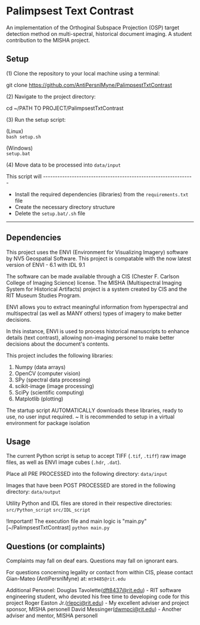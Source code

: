 # Palimpsest Text Contrast
An implementation of the Orthoginal Subspace Projection (OSP) target detection method on multi-spectral, historical document imaging. A student contribution to the MISHA project. 


## Setup
(1) Clone the repository to your local machine using a terminal:

git clone https://github.com/AntiPersnlMyne/PalimpsestTxtContrast


(2) Navigate to the project directory:

cd ~/PATH TO PROJECT/PalimpsestTxtContrast


(3) Run the setup script:

(Linux) \
`bash setup.sh`

(Windows) \
`setup.bat`

(4) Move data to be processed into `data/input`


This script will ---------------------------------------------------------------
- Install the required dependencies (libraries) from the `requirements.txt` file
- Create the necessary directory structure
- Delete the `setup.bat/.sh` file
--------------------------------------------------------------------------------



## Dependencies
This project uses the ENVI (Environment for Visualizing Imagery) software by NV5 Geospatial Software. This project is compatable with the now latest version of ENVI - 6.1 with IDL 9.1

The software can be made available through a CIS (Chester F. Carlson College of Imaging Science) license. The MISHA (Multispectral Imaging System for Historical Artifacts) project is a system created by CIS and the RIT Museum Studies Program.

ENVI allows you to extract meaningful information from hyperspectral and multispectral (as well as MANY others) types of imagery to make better decisions. 

In this instance, ENVI is used to process historical manuscripts to enhance details (text contrast), allowing non-imaging personel to make better decisions about the document's contents.

This project includes the following libraries: 
1. Numpy (data arrays)
2. OpenCV (computer vision)
3. SPy (spectral data processing)
4. scikit-image (image processing)
5. SciPy (scientific computing)
6. Matplotlib (plotting)

The startup script AUTOMATICALLY downloads these libraries, ready to use, no user input required.
~ It is recommended to setup in a virtual environment for package isolation



## Usage
The current Python script is setup to accept TIFF (`.tif`, `.tiff`) raw image files, as well as ENVI image cubes (`.hdr`, `.dat`). 

Place all PRE PROCESSED into the following directory: 
`data/input`

Images that have been POST PROCESSED are stored in the following directory: 
`data/output`

Utility Python and IDL files are stored in their respective directories: 
`src/Python_script`
`src/IDL_script`

!Important! The execution file and main logic is "main.py"
[~/PalimpsestTxtContrast] `python main.py`


## Questions (or complaints)
Complaints may fall on deaf ears. Questions may fall on ignorant ears.

For questions concerning legality or contact from within CIS, please contact Gian-Mateo (AntiPersnlMyne) at: 
`mt9485@rit.edu`

Additional Personel:
Douglas Tavolette(dft8437@rit.edu) - RIT software engineering student, who devoted his free time to developing code for this project
Roger Easton Jr.(rlepci@rit.edu)   - My excellent adviser and project sponsor, MISHA personell
David Messinger(dwmpci@rit.edu)    - Another adviser and mentor, MISHA personell

